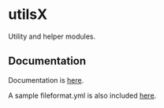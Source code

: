# utilsX
Utility and helper modules.

## Documentation

Documentation is [here](https://htmlpreview.github.io/?https://github.com/jenniferp1/utilsX/blob/master/docs/index.html).

A sample fileformat.yml is also included [here](./input).

